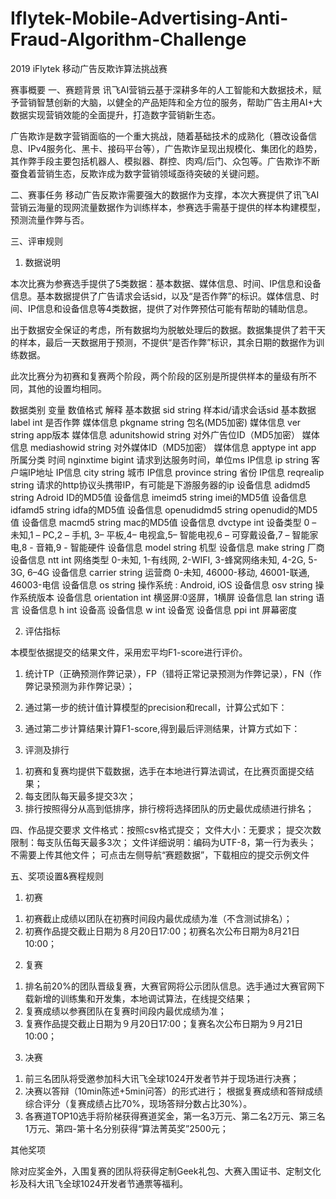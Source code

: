 # Iflytek-Mobile-Advertising-Anti-Fraud-Algorithm-Challenge
2019 iFlytek 移动广告反欺诈算法挑战赛


赛事概要
一、赛题背景
讯飞AI营销云基于深耕多年的人工智能和大数据技术，赋予营销智慧创新的大脑，以健全的产品矩阵和全方位的服务，帮助广告主用AI+大数据实现营销效能的全面提升，打造数字营销新生态。

广告欺诈是数字营销面临的一个重大挑战，随着基础技术的成熟化（篡改设备信息、IPv4服务化、黑卡、接码平台等），广告欺诈呈现出规模化、集团化的趋势，其作弊手段主要包括机器人、模拟器、群控、肉鸡/后门、众包等。广告欺诈不断蚕食着营销生态，反欺诈成为数字营销领域亟待突破的关键问题。



二、赛事任务
移动广告反欺诈需要强大的数据作为支撑，本次大赛提供了讯飞AI营销云海量的现网流量数据作为训练样本，参赛选手需基于提供的样本构建模型，预测流量作弊与否。



三、评审规则
1. 数据说明

本次比赛为参赛选手提供了5类数据：基本数据、媒体信息、时间、IP信息和设备信息。基本数据提供了广告请求会话sid，以及“是否作弊”的标识。媒体信息、时间、IP信息和设备信息等4类数据，提供了对作弊预估可能有帮助的辅助信息。

出于数据安全保证的考虑，所有数据均为脱敏处理后的数据。数据集提供了若干天的样本，最后一天数据用于预测，不提供“是否作弊”标识，其余日期的数据作为训练数据。

此次比赛分为初赛和复赛两个阶段，两个阶段的区别是所提供样本的量级有所不同，其他的设置均相同。

数据类别	变量	                         数值格式	           解释
基本数据	sid	                             string	                 样本id/请求会话sid
基本数据	label	                         int	                       是否作弊
媒体信息	pkgname	                string	                包名(MD5加密)
媒体信息	ver	                             string	                 app版本
媒体信息	adunitshowid	      string	                对外广告位ID（MD5加密）
媒体信息	mediashowid	       string	                  对外媒体ID（MD5加密）
媒体信息	apptype	                  int	app                所属分类
时间	         nginxtime	              bigint	                请求到达服务时间，单位ms
IP信息	     ip	                               string	                  客户端IP地址
IP信息	     city	                            string	                 城市
IP信息	     province                  string	                  省份
IP信息	     reqrealip	               string	                    请求的http协议头携带IP，有可能是下游服务器的ip
设备信息	adidmd5	                string	                    Adroid ID的MD5值
设备信息	imeimd5	                 string	                    imei的MD5值
设备信息	idfamd5	                  string	                   idfa的MD5值
设备信息	openudidmd5	      string	                   openudid的MD5值
设备信息	macmd5	                string	                   mac的MD5值
设备信息	dvctype	                   int	                         设备类型 0 – 未知,1 – PC,2 – 手机, 3– 平板,4– 电视盒,5– 智能电视,6 – 可穿戴设备,7 – 智能家电,8 - 音箱,9 - 智能硬件
设备信息	model	                       string	                    机型
设备信息	make	                       string	                     厂商
设备信息	ntt                              	int	                           网络类型 0-未知, 1-有线网, 2-WIFI, 3-蜂窝网络未知, 4-2G, 5-3G, 6–4G
设备信息	carrier                     	string	                    运营商 0-未知, 46000-移动, 46001-联通, 46003-电信
设备信息	os	                              string	                    操作系统 : Android, iOS
设备信息	osv                             	string	                   操作系统版本
设备信息	orientation	            int	                            横竖屏:0竖屏，1横屏
设备信息	lan	                             string	                     语言
设备信息	h	                                 int	                          设备高
设备信息	w	                                int	                           设备宽
设备信息	ppi                            	 int	                          屏幕密度

2. 评估指标

本模型依据提交的结果文件，采用宏平均F1-score进行评价。

1) 统计TP（正确预测作弊记录），FP（错将正常记录预测为作弊记录），FN（作弊记录预测为非作弊记录）；

2) 通过第一步的统计值计算模型的precision和recall，计算公式如下：

3) 通过第二步计算结果计算F1-score,得到最后评测结果，计算方式如下：

3. 评测及排行

1) 初赛和复赛均提供下载数据，选手在本地进行算法调试，在比赛页面提交结果；
2) 每支团队每天最多提交3次；
3) 排行按照得分从高到低排序，排行榜将选择团队的历史最优成绩进行排名；


四、作品提交要求
文件格式：按照csv格式提交；
文件大小：无要求；
提交次数限制：每支队伍每天最多3次；
文件详细说明：编码为UTF-8，第一行为表头；
不需要上传其他文件；
可点击左侧导航“赛题数据”，下载相应的提交示例文件


五、奖项设置&赛程规则
1. 初赛

1) 初赛截止成绩以团队在初赛时间段内最优成绩为准（不含测试排名）；
2) 初赛作品提交截止日期为８月20日17:00；初赛名次公布日期为8月21日10:00；

2. 复赛

1) 排名前20%的团队晋级复赛，大赛官网将公示团队信息。选手通过大赛官网下载新增的训练集和开发集，本地调试算法，在线提交结果；
2) 复赛成绩以参赛团队在复赛时间段内最优成绩为准；
3) 复赛作品提交截止日期为９月20日17:00；复赛名次公布日期为９月21日10:00；

3.	决赛

1) 前三名团队将受邀参加科大讯飞全球1024开发者节并于现场进行决赛；
2) 决赛以答辩（10min陈述+5min问答）的形式进行；
根据复赛成绩和答辩成绩综合评分（复赛成绩占比70%，现场答辩分数占比30%）。
3) 各赛道TOP10选手将阶梯获得赛道奖金，第一名3万元、第二名2万元、第三名1万元、第四-第十名分别获得“算法菁英奖”2500元；

其他奖项

除对应奖金外，入围复赛的团队将获得定制Geek礼包、大赛入围证书、定制文化衫及科大讯飞全球1024开发者节通票等福利。
